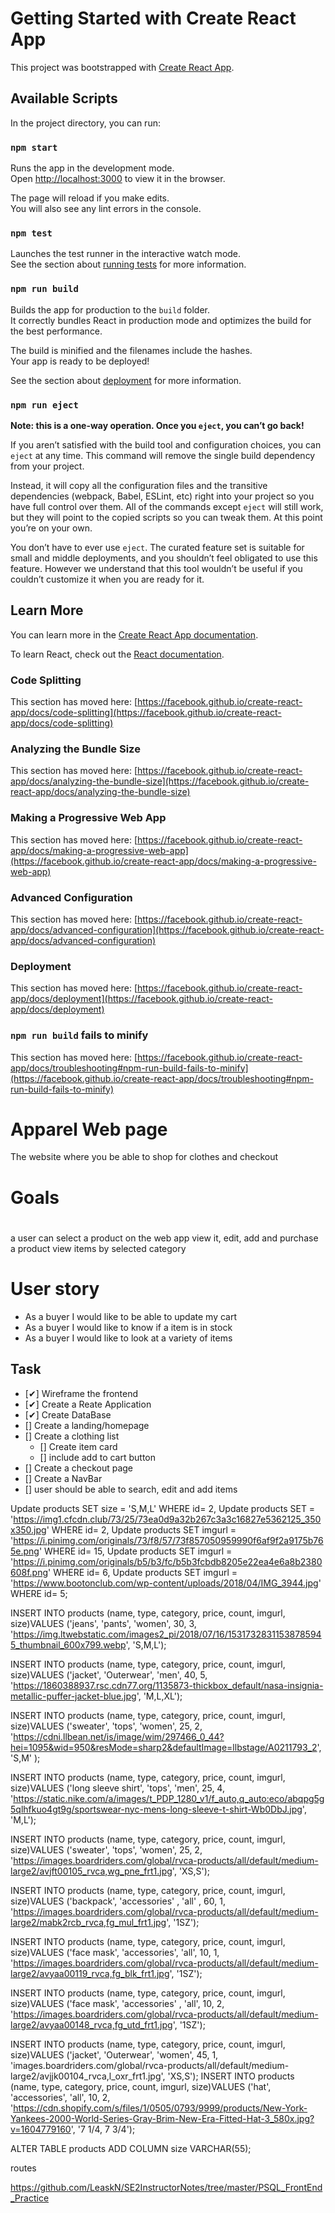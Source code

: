 # Getting Started with Create React App

This project was bootstrapped with [Create React App](https://github.com/facebook/create-react-app).

## Available Scripts

In the project directory, you can run:

### `npm start`

Runs the app in the development mode.\
Open [http://localhost:3000](http://localhost:3000) to view it in the browser.

The page will reload if you make edits.\
You will also see any lint errors in the console.

### `npm test`

Launches the test runner in the interactive watch mode.\
See the section about [running tests](https://facebook.github.io/create-react-app/docs/running-tests) for more information.

### `npm run build`

Builds the app for production to the `build` folder.\
It correctly bundles React in production mode and optimizes the build for the best performance.

The build is minified and the filenames include the hashes.\
Your app is ready to be deployed!

See the section about [deployment](https://facebook.github.io/create-react-app/docs/deployment) for more information.

### `npm run eject`

**Note: this is a one-way operation. Once you `eject`, you can’t go back!**

If you aren’t satisfied with the build tool and configuration choices, you can `eject` at any time. This command will remove the single build dependency from your project.

Instead, it will copy all the configuration files and the transitive dependencies (webpack, Babel, ESLint, etc) right into your project so you have full control over them. All of the commands except `eject` will still work, but they will point to the copied scripts so you can tweak them. At this point you’re on your own.

You don’t have to ever use `eject`. The curated feature set is suitable for small and middle deployments, and you shouldn’t feel obligated to use this feature. However we understand that this tool wouldn’t be useful if you couldn’t customize it when you are ready for it.

## Learn More

You can learn more in the [Create React App documentation](https://facebook.github.io/create-react-app/docs/getting-started).

To learn React, check out the [React documentation](https://reactjs.org/).

### Code Splitting

This section has moved here: [https://facebook.github.io/create-react-app/docs/code-splitting](https://facebook.github.io/create-react-app/docs/code-splitting)

### Analyzing the Bundle Size

This section has moved here: [https://facebook.github.io/create-react-app/docs/analyzing-the-bundle-size](https://facebook.github.io/create-react-app/docs/analyzing-the-bundle-size)

### Making a Progressive Web App

This section has moved here: [https://facebook.github.io/create-react-app/docs/making-a-progressive-web-app](https://facebook.github.io/create-react-app/docs/making-a-progressive-web-app)

### Advanced Configuration

This section has moved here: [https://facebook.github.io/create-react-app/docs/advanced-configuration](https://facebook.github.io/create-react-app/docs/advanced-configuration)

### Deployment

This section has moved here: [https://facebook.github.io/create-react-app/docs/deployment](https://facebook.github.io/create-react-app/docs/deployment)

### `npm run build` fails to minify

This section has moved here: [https://facebook.github.io/create-react-app/docs/troubleshooting#npm-run-build-fails-to-minify](https://facebook.github.io/create-react-app/docs/troubleshooting#npm-run-build-fails-to-minify)


# Apparel Web page

The website where you be able to shop for clothes and checkout

# Goals
#
a user can select a product on the web app view it, edit, add  and purchase a product
view items by selected category
# User story
* As a buyer I would like to be able to update my cart
* As a buyer I would like to know if a item is in stock
* As a buyer I would like to look at a variety of items

## Task
* [✔] Wireframe the frontend
* [✔] Create a Reate Application
* [✔] Create DataBase
* [] Create a landing/homepage
* [] Create a clothing list
    * [] Create item card
    * [] include add to cart button
* [] Create a checkout page
* [] Create a NavBar
* [] user should be able to search, edit and add items




Update products SET size = 'S,M,L' WHERE id= 2,
Update products SET  = 'https://img1.cfcdn.club/73/25/73ea0d9a32b267c3a3c16827e5362125_350x350.jpg' WHERE id= 2,
Update products SET imgurl = 'https://i.pinimg.com/originals/73/f8/57/73f857050959990f6af9f2a9175b765e.png' WHERE id= 15,
Update products SET imgurl = 'https://i.pinimg.com/originals/b5/b3/fc/b5b3fcbdb8205e22ea4e6a8b2380608f.png' WHERE id= 6,
Update products SET imgurl = 'https://www.bootonclub.com/wp-content/uploads/2018/04/IMG_3944.jpg' WHERE id= 5;

INSERT INTO products (name, type, category, price, count, imgurl, size)VALUES ('jeans', 'pants', 'women', 30, 3, 'https://img.ltwebstatic.com/images2_pi/2018/07/16/15317328311538785945_thumbnail_600x799.webp', 'S,M,L');

INSERT INTO products (name, type, category, price, count, imgurl, size)VALUES ('jacket', 'Outerwear', 'men', 40, 5, 'https://1860388937.rsc.cdn77.org/1135873-thickbox_default/nasa-insignia-metallic-puffer-jacket-blue.jpg', 'M,L,XL');

INSERT INTO products (name, type, category, price, count, imgurl, size)VALUES ('sweater', 'tops', 'women', 25, 2, 'https://cdni.llbean.net/is/image/wim/297466_0_44?hei=1095&wid=950&resMode=sharp2&defaultImage=llbstage/A0211793_2', 'S,M' );

INSERT INTO products (name, type, category, price, count, imgurl, size)VALUES ('long sleeve shirt', 'tops', 'men', 25, 4, 'https://static.nike.com/a/images/t_PDP_1280_v1/f_auto,q_auto:eco/abqpg5g5qlhfkuo4gt9g/sportswear-nyc-mens-long-sleeve-t-shirt-Wb0DbJ.jpg', 'M,L');

INSERT INTO products (name, type, category, price, count, imgurl, size)VALUES ('sweater', 'tops', 'women', 25, 2, 'https://images.boardriders.com/global/rvca-products/all/default/medium-large2/avjft00105_rvca,wg_pne_frt1.jpg', 'XS,S');

INSERT INTO products (name, type, category, price, count, imgurl, size)VALUES ('backpack', 'accessories' , 'all' , 60, 1, 'https://images.boardriders.com/global/rvca-products/all/default/medium-large2/mabk2rcb_rvca,fg_mul_frt1.jpg', '1SZ');


INSERT INTO products (name, type, category, price, count, imgurl, size)VALUES ('face mask', 'accessories', 'all', 10, 1, 'https://images.boardriders.com/global/rvca-products/all/default/medium-large2/avyaa00119_rvca,fg_blk_frt1.jpg', '1SZ');

INSERT INTO products (name, type, category, price, count, imgurl, size)VALUES ('face mask', 'accessories' , 'all', 10, 2, 'https://images.boardriders.com/global/rvca-products/all/default/medium-large2/avyaa00148_rvca,fg_utd_frt1.jpg', '1SZ');

INSERT INTO products (name, type, category, price, count, imgurl, size)VALUES ('jacket', 'Outerwear', 'women', 45, 1, 'images.boardriders.com/global/rvca-products/all/default/medium-large2/avjjk00104_rvca,l_oxr_frt1.jpg', 'XS,S');
INSERT INTO products (name, type, category, price, count, imgurl, size)VALUES ('hat', 'accessories', 'all', 10, 2, 'https://cdn.shopify.com/s/files/1/0505/0793/9999/products/New-York-Yankees-2000-World-Series-Gray-Brim-New-Era-Fitted-Hat-3_580x.jpg?v=1604779160', '7 1/4, 7 3/4');


ALTER TABLE products ADD COLUMN size VARCHAR(55);


routes

https://github.com/LeaskN/SE2InstructorNotes/tree/master/PSQL_FrontEnd_Practice
